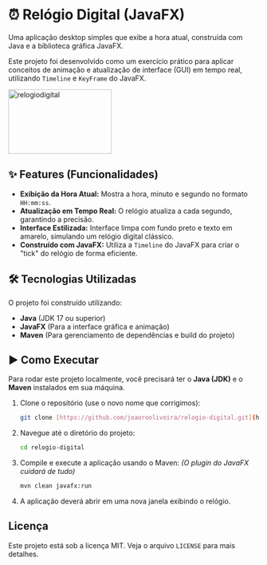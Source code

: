 ⏰ Relógio Digital (JavaFX)
===========================

Uma aplicação desktop simples que exibe a hora atual, construída com Java e a biblioteca gráfica JavaFX.

Este projeto foi desenvolvido como um exercício prático para aplicar conceitos de animação e atualização de interface (GUI) em tempo real, utilizando `Timeline` e `KeyFrame` do JavaFX.

<img width="207" height="129" alt="relogiodigital" src="https://github.com/user-attachments/assets/ed8d54fd-0fda-4654-a43b-142221c8937f" />

✨ Features (Funcionalidades)
------------------------------

* **Exibição da Hora Atual:** Mostra a hora, minuto e segundo no formato `HH:mm:ss`.
* **Atualização em Tempo Real:** O relógio atualiza a cada segundo, garantindo a precisão.
* **Interface Estilizada:** Interface limpa com fundo preto e texto em amarelo, simulando um relógio digital clássico.
* **Construído com JavaFX:** Utiliza a `Timeline` do JavaFX para criar o "tick" do relógio de forma eficiente.

🛠️ Tecnologias Utilizadas
---------------------------

O projeto foi construído utilizando:

* **Java** (JDK 17 ou superior)
* **JavaFX** (Para a interface gráfica e animação)
* **Maven** (Para gerenciamento de dependências e build do projeto)

▶️ Como Executar
-----------------

Para rodar este projeto localmente, você precisará ter o **Java (JDK)** e o **Maven** instalados em sua máquina.

1.  Clone o repositório (use o novo nome que corrigimos):

    ```bash
    git clone [https://github.com/joaorooliveira/relogio-digital.git](https://github.com/joaorooliveira/relogio-digital.git)
    ```

2.  Navegue até o diretório do projeto:

    ```bash
    cd relogio-digital
    ```

3.  Compile e execute a aplicação usando o Maven:
    *(O plugin do JavaFX cuidará de tudo)*

    ```bash
    mvn clean javafx:run
    ```

4.  A aplicação deverá abrir em uma nova janela exibindo o relógio.

Licença
-------

Este projeto está sob a licença MIT. Veja o arquivo `LICENSE` para mais detalhes.
